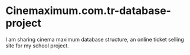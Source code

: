 # Cinemaximum.com.tr-database-project
I am sharing cinema maximum database structure, an online ticket selling site for my school project.
